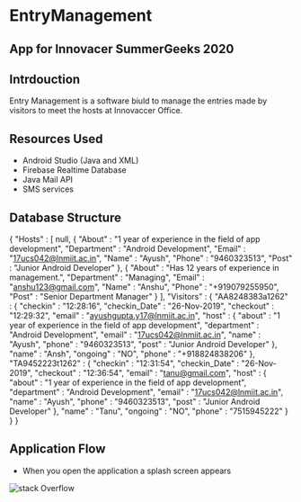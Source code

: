 # EntryManagement
## App for Innovacer SummerGeeks 2020

## Intrdouction
Entry Management is a software biuld to manage the entries made by visitors to meet the hosts at Innovaccer Office. 

## Resources Used
- Android Studio (Java and XML)
- Firebase Realtime Database
- Java Mail API
- SMS services

## Database Structure

{
  "Hosts" : [ null, {
    "About" : "1 year of experience in the field of app development",
    "Department" : "Android Development",
    "Email" : "17ucs042@lnmiit.ac.in",
    "Name" : "Ayush",
    "Phone" : "9460323513",
    "Post" : "Junior Android Developer"
  }, {
    "About" : "Has 12 years of experience in management.",
    "Department" : "Managing",
    "Email" : "anshu123@gmail.com",
    "Name" : "Anshu",
    "Phone" : "+919079255950",
    "Post" : "Senior Department Manager"
  } ],
  "Visitors" : {
    "AA8248383a1262" : {
      "checkin" : "12:28:16",
      "checkin_Date" : "26-Nov-2019",
      "checkout" : "12:29:32",
      "email" : "ayushgupta.y17@lnmiit.ac.in",
      "host" : {
        "about" : "1 year of experience in the field of app development",
        "department" : "Android Development",
        "email" : "17ucs042@lnmiit.ac.in",
        "name" : "Ayush",
        "phone" : "9460323513",
        "post" : "Junior Android Developer"
      },
      "name" : "Ansh",
      "ongoing" : "NO",
      "phone" : "+918824838206"
    },
    "TA9452223t1262" : {
      "checkin" : "12:31:54",
      "checkin_Date" : "26-Nov-2019",
      "checkout" : "12:36:54",
      "email" : "tanu@gmail.com",
      "host" : {
        "about" : "1 year of experience in the field of app development",
        "department" : "Android Development",
        "email" : "17ucs042@lnmiit.ac.in",
        "name" : "Ayush",
        "phone" : "9460323513",
        "post" : "Junior Android Developer"
      },
      "name" : "Tanu",
      "ongoing" : "NO",
      "phone" : "7515945222"
    }
  }
}


## Application Flow
- When you open the application a splash screen appears

![stack Overflow](http://lmsotfy.com/so.png)
